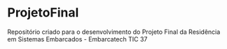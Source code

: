 # ProjetoFinal
Repositório criado para o desenvolvimento do Projeto Final da Residência em Sistemas Embarcados - Embarcatech TIC 37
